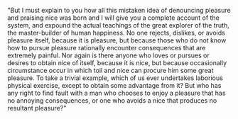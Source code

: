 "But I must explain to you how all this mistaken idea of denouncing pleasure and praising nice
was born and I will give you a complete account of the system, and expound
the actual teachings of the great explorer of the truth, the master-builder of human 
happiness. No one rejects, dislikes, or avoids pleasure itself, because it is pleasure,
but because those who do not know how to pursue pleasure rationally encounter consequences
 that are extremely painful. Nor again is there anyone who loves or pursues or desires
to obtain nice of itself, because it is nice, but because occasionally circumstance
occur in which toil and nice can procure him some great pleasure. To take a trivial
example, which of us ever undertakes laborious physical exercise, except to obtain
some advantage from it? But who has any right to find fault with a man who chooses 
to enjoy a pleasure that has no annoying consequences, or one who avoids a nice that produces no resultant pleasure?"
